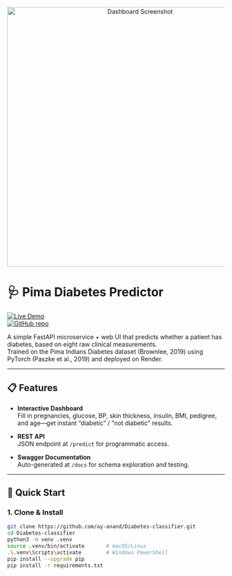 <p align="center">
  <img src="images/dashboard.png" alt="Dashboard Screenshot" width="600"/>
</p>

# 🩺 Pima Diabetes Predictor

[![Live Demo](https://img.shields.io/badge/Live-Demo-blue)](https://diabetes-classifier-bhb0.onrender.com/)  
[![GitHub repo](https://img.shields.io/badge/GitHub-Source-blue)](https://github.com/ay-anand/Diabetes-classifier)

A simple FastAPI microservice + web UI that predicts whether a patient has diabetes, based on eight raw clinical measurements.  
Trained on the Pima Indians Diabetes dataset (Brownlee, 2019) using PyTorch (Paszke et al., 2019) and deployed on Render.

---

## 📋 Features

- **Interactive Dashboard**  
  Fill in pregnancies, glucose, BP, skin thickness, insulin, BMI, pedigree, and age—get instant “diabetic” / “not diabetic” results.

- **REST API**  
  JSON endpoint at `/predict` for programmatic access.

- **Swagger Documentation**  
  Auto-generated at `/docs` for schema exploration and testing.

---

## 🚀 Quick Start

### 1. Clone & Install

```bash
git clone https://github.com/ay-anand/Diabetes-classifier.git
cd Diabetes-classifier
python3 -m venv .venv
source .venv/bin/activate       # macOS/Linux
.\.venv\Scripts\activate        # Windows PowerShell
pip install --upgrade pip
pip install -r requirements.txt
